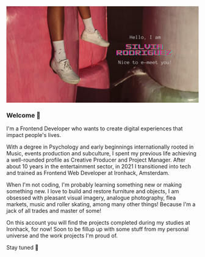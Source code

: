 <img align='center' src='https://github.com/SilviaRdgz/SilviaRdgz/blob/main/Banner_Github%20(1).png'/>


### Welcome 🤘 

I'm a Frontend Developer who wants to create digital experiences that impact people's lives. 

With a degree in Psychology and early beginnings internationally rooted in Music, events production and subculture, I spent my previous life achieving a well-rounded profile as Creative Producer and Project Manager. After about 10 years in the entertainment sector, in 2021 I transitioned into tech and trained as Frontend Web Developer at Ironhack, Amsterdam. 

When I'm not coding, I'm probably learning something new or making something new. I love to build and restore furniture and objects, I am obsessed with pleasant visual imagery, analogue photography, flea markets, music and roller skating, among many other things! Because I'm a jack of all trades and master of some!

On this account you will find the projects completed during my studies at Ironhack, for now! Soon to be fillup up with some stuff from my personal universe and the work projects I'm proud of.

Stay tuned 💋
<!---
SilviaRdgz/SilviaRdgz is a ✨ special ✨ repository because its `README.md` (this file) appears on your GitHub profile.
You can click the Preview link to take a look at your changes.
--->
